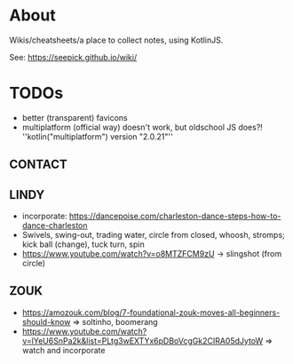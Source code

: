 # About

Wikis/cheatsheets/a place to collect notes, using KotlinJS.

See: https://seepick.github.io/wiki/

# TODOs

* better (transparent) favicons
* multiplatform (official way) doesn't work, but oldschool JS does?! ''kotlin("multiplatform") version "2.0.21"''

## CONTACT

## LINDY

* incorporate: https://dancepoise.com/charleston-dance-steps-how-to-dance-charleston
* Swivels, swing-out, trading water, circle from closed, whoosh, stromps; kick ball (change), tuck turn, spin
* https://www.youtube.com/watch?v=o8MTZFCM9zU -> slingshot (from circle)
## ZOUK

* https://amozouk.com/blog/7-foundational-zouk-moves-all-beginners-should-know => soltinho, boomerang
* https://www.youtube.com/watch?v=lYeU6SnPa2k&list=PLtg3wEXTYx6pDBoVcgGk2CIRA05dJytoW => watch and incorporate

